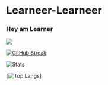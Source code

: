 # Learneer-Learneer
### Hey am Learner

![](https://komarev.com/ghpvc/?username=Learneer)

[![GitHub Streak](https://streak-stats.demolab.com/?user=Learneer&theme=highcontrast)](https://git.io/streak-stats)


![Stats](https://github-readme-stats-seven-phi-44.vercel.app/api?username=Learneer&show_icons=true&locale=en&theme=highcontrast)

[![Top Langs](https://github-readme-stats-seven-phi-44.vercel.app/api/top-langs?username=Learneer&show_icons=true&locale=en&layout=compact&theme=highcontrast
)]
